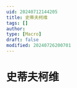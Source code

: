 ```yaml
---
uid: 20240712144205
title: 史蒂夫柯维
tags: []
author: 
type: [Macro]
draft: false
modified: 20240726200701
---
```


# 史蒂夫柯维